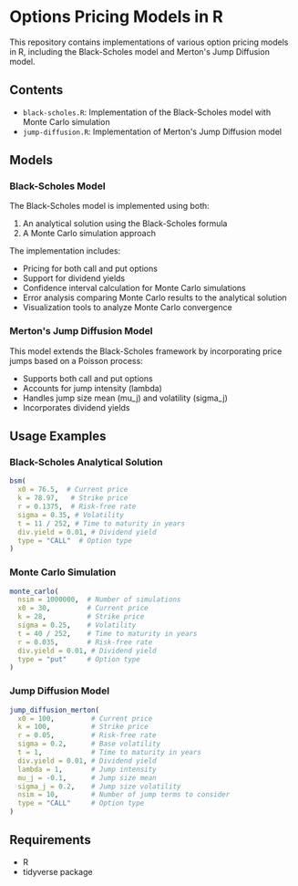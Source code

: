 # Options Pricing Models in R

This repository contains implementations of various option pricing models in R, including the Black-Scholes model and Merton's Jump Diffusion model.

## Contents

- `black-scholes.R`: Implementation of the Black-Scholes model with Monte Carlo simulation
- `jump-diffusion.R`: Implementation of Merton's Jump Diffusion model

## Models

### Black-Scholes Model

The Black-Scholes model is implemented using both:
1. An analytical solution using the Black-Scholes formula
2. A Monte Carlo simulation approach

The implementation includes:
- Pricing for both call and put options
- Support for dividend yields
- Confidence interval calculation for Monte Carlo simulations
- Error analysis comparing Monte Carlo results to the analytical solution
- Visualization tools to analyze Monte Carlo convergence

### Merton's Jump Diffusion Model

This model extends the Black-Scholes framework by incorporating price jumps based on a Poisson process:
- Supports both call and put options
- Accounts for jump intensity (lambda)
- Handles jump size mean (mu_j) and volatility (sigma_j)
- Incorporates dividend yields

## Usage Examples

### Black-Scholes Analytical Solution

```r
bsm(
  x0 = 76.5,  # Current price
  k = 78.97,   # Strike price
  r = 0.1375,  # Risk-free rate
  sigma = 0.35, # Volatility
  t = 11 / 252, # Time to maturity in years
  div.yield = 0.01, # Dividend yield
  type = "CALL"  # Option type
)
```

### Monte Carlo Simulation

```r
monte_carlo(
  nsim = 1000000,  # Number of simulations
  x0 = 30,         # Current price
  k = 28,          # Strike price
  sigma = 0.25,    # Volatility
  t = 40 / 252,    # Time to maturity in years
  r = 0.035,       # Risk-free rate
  div.yield = 0.01, # Dividend yield
  type = "put"     # Option type
)
```

### Jump Diffusion Model

```r
jump_diffusion_merton(
  x0 = 100,         # Current price
  k = 100,          # Strike price
  r = 0.05,         # Risk-free rate
  sigma = 0.2,      # Base volatility
  t = 1,            # Time to maturity in years
  div.yield = 0.01, # Dividend yield
  lambda = 1,       # Jump intensity
  mu_j = -0.1,      # Jump size mean
  sigma_j = 0.2,    # Jump size volatility
  nsim = 10,        # Number of jump terms to consider
  type = "CALL"     # Option type
)
```


## Requirements

- R
- tidyverse package